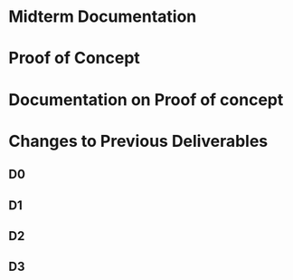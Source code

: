 # Midterm Documentation

# Proof of Concept

# Documentation on Proof of concept


# Changes to Previous Deliverables 
## D0

## D1

## D2

## D3 